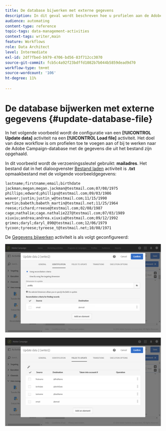 ```yaml
---
title: De database bijwerken met externe gegevens
description: In dit geval wordt beschreven hoe u profielen aan de Adobe Campaign-database kunt toevoegen of bijwerken met de gegevens uit het bestand.
audience: automating
content-type: reference
topic-tags: data-management-activities
context-tags: writer,main
feature: Workflows
role: Data Architect
level: Intermediate
exl-id: 2df7fbed-b979-4706-bd56-83f712cc3070
source-git-commit: fcb5c4a92f23bdffd1082b7b044b5859dead9d70
workflow-type: tm+mt
source-wordcount: '106'
ht-degree: 11%

---
```


# De database bijwerken met externe gegevens {#update-database-file}

In het volgende voorbeeld wordt de configuratie van een **[!UICONTROL Update data]** activiteit na een **[!UICONTROL Load file]** activiteit. Het doel van deze workflow is om profielen toe te voegen aan of bij te werken naar de Adobe Campaign-database met de gegevens die uit het bestand zijn opgehaald.

In dit voorbeeld wordt de verzoeningssleutel gebruikt: **mailadres**. Het bestand dat in het dialoogvenster [Bestand laden](../../automating/using/load-file.md) activiteit is **.txt** opmaakbestand met de volgende voorbeeldgegevens:

```
lastname;firstname;email;birthdate
jackman;megan;megan.jackman@testmail.com;07/08/1975
phillips;edward;phillips@testmail.com;09/03/1986
weaver;justin;justin_w@testmail.com;11/15/1990
martin;babeth;babeth_martin@testmail.net;11/25/1964
reese;richard;rreese@testmail.com;02/08/1987
cage;nathalie;cage.nathalie227@testmail.com;07/03/1989
xiuxiu;andrea;andrea.xiuxiu@testmail.com;09/12/1992
grimes;daryl;daryl_890@testmail.com;12/06/1979
tycoon;tyreese;tyreese_t@testmail.net;10/08/1971
```

De [Gegevens bijwerken](../../automating/using/update-data.md) activiteit is als volgt geconfigureerd:

![](assets/deduplication_example2_writer1.png)

![](assets/deduplication_example2_writer2.png)

